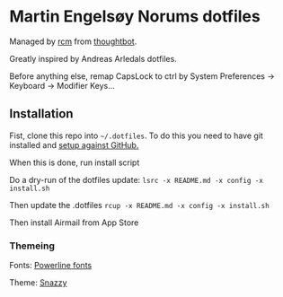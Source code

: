 # Martin Engelsøy Norums dotfiles
Managed by [rcm](https://github.com/thoughtbot/rcm) from [thoughtbot](https://thoughtbot.com/).

Greatly inspired by Andreas Arledals dotfiles.


Before anything else, remap CapsLock to ctrl by System Preferences -> Keyboard -> Modifier Keys...

## Installation

Fist, clone this repo into ```~/.dotfiles```. To do this you need to have git installed and [setup against GitHub.](https://help.github.com/articles/set-up-git/)

When this is done, run install script

Do a dry-run of the dotfiles update: ```lsrc -x README.md -x config -x install.sh```

Then update the .dotfiles ```rcup -x README.md -x config -x install.sh```

Then install Airmail from App Store


### Themeing

Fonts: [Powerline fonts](https://github.com/powerline/fonts)

Theme: [Snazzy](https://github.com/sindresorhus/iterm2-snazzy)
